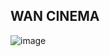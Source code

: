 ## WAN CINEMA

![image](https://github.com/user-attachments/assets/99396c38-fe2e-4844-b2a3-9c21e4ea3573)

